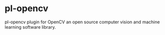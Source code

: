 # pl-opencv
pl-opencv plugin for OpenCV an open source computer vision and machine learning software library. 

